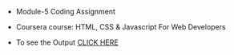 
* Module-5 Coding Assignment

* Coursera course: HTML, CSS & Javascript For Web Developers

* To see the Output [CLICK HERE](https://thantzinphyo-op.github.io/Assignment/Module-5/index.html)
